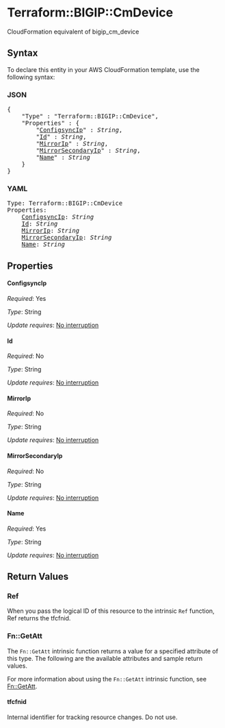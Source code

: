 # Terraform::BIGIP::CmDevice

CloudFormation equivalent of bigip_cm_device

## Syntax

To declare this entity in your AWS CloudFormation template, use the following syntax:

### JSON

<pre>
{
    "Type" : "Terraform::BIGIP::CmDevice",
    "Properties" : {
        "<a href="#configsyncip" title="ConfigsyncIp">ConfigsyncIp</a>" : <i>String</i>,
        "<a href="#id" title="Id">Id</a>" : <i>String</i>,
        "<a href="#mirrorip" title="MirrorIp">MirrorIp</a>" : <i>String</i>,
        "<a href="#mirrorsecondaryip" title="MirrorSecondaryIp">MirrorSecondaryIp</a>" : <i>String</i>,
        "<a href="#name" title="Name">Name</a>" : <i>String</i>
    }
}
</pre>

### YAML

<pre>
Type: Terraform::BIGIP::CmDevice
Properties:
    <a href="#configsyncip" title="ConfigsyncIp">ConfigsyncIp</a>: <i>String</i>
    <a href="#id" title="Id">Id</a>: <i>String</i>
    <a href="#mirrorip" title="MirrorIp">MirrorIp</a>: <i>String</i>
    <a href="#mirrorsecondaryip" title="MirrorSecondaryIp">MirrorSecondaryIp</a>: <i>String</i>
    <a href="#name" title="Name">Name</a>: <i>String</i>
</pre>

## Properties

#### ConfigsyncIp

_Required_: Yes

_Type_: String

_Update requires_: [No interruption](https://docs.aws.amazon.com/AWSCloudFormation/latest/UserGuide/using-cfn-updating-stacks-update-behaviors.html#update-no-interrupt)

#### Id

_Required_: No

_Type_: String

_Update requires_: [No interruption](https://docs.aws.amazon.com/AWSCloudFormation/latest/UserGuide/using-cfn-updating-stacks-update-behaviors.html#update-no-interrupt)

#### MirrorIp

_Required_: No

_Type_: String

_Update requires_: [No interruption](https://docs.aws.amazon.com/AWSCloudFormation/latest/UserGuide/using-cfn-updating-stacks-update-behaviors.html#update-no-interrupt)

#### MirrorSecondaryIp

_Required_: No

_Type_: String

_Update requires_: [No interruption](https://docs.aws.amazon.com/AWSCloudFormation/latest/UserGuide/using-cfn-updating-stacks-update-behaviors.html#update-no-interrupt)

#### Name

_Required_: Yes

_Type_: String

_Update requires_: [No interruption](https://docs.aws.amazon.com/AWSCloudFormation/latest/UserGuide/using-cfn-updating-stacks-update-behaviors.html#update-no-interrupt)

## Return Values

### Ref

When you pass the logical ID of this resource to the intrinsic `Ref` function, Ref returns the tfcfnid.

### Fn::GetAtt

The `Fn::GetAtt` intrinsic function returns a value for a specified attribute of this type. The following are the available attributes and sample return values.

For more information about using the `Fn::GetAtt` intrinsic function, see [Fn::GetAtt](https://docs.aws.amazon.com/AWSCloudFormation/latest/UserGuide/intrinsic-function-reference-getatt.html).

#### tfcfnid

Internal identifier for tracking resource changes. Do not use.

